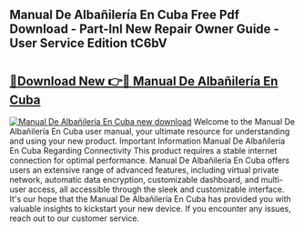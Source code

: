 ## Manual De Albañilería En Cuba Free Pdf Download - Part-lnl New Repair Owner Guide - User Service Edition tC6bV

# <h2><a href="http://bc28020.oget.top/?id=Manual+De+Alba%c3%b1iler%c3%ada+En+Cuba">🔗Download New 👉🔴 Manual De Albañilería En Cuba</a></h2>

[![Manual De Albañilería En Cuba new download](https://i.imgur.com/5g1atiW.png)](http://bc28020.oget.top/?id=Manual+De+Alba%c3%b1iler%c3%ada+En+Cuba)
Welcome to the Manual De Albañilería En Cuba user manual, your ultimate resource for understanding and using your new product. Important Information Manual De Albañilería En Cuba Regarding Connectivity This product requires a stable internet connection for optimal performance. Manual De Albañilería En Cuba offers users an extensive range of advanced features, including virtual private network, automatic data encryption, customizable dashboard, and multi-user access, all accessible through the sleek and customizable interface. It's our hope that the Manual De Albañilería En Cuba has provided you with valuable insights to kickstart your new device. If you encounter any issues, reach out to our customer service.
